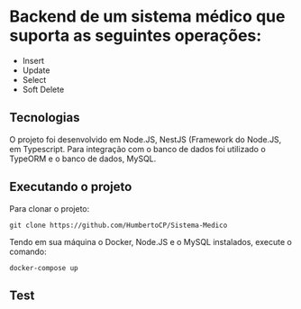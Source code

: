 

# Backend de um sistema médico que suporta as seguintes operações:
 - Insert
 - Update
 - Select
 - Soft Delete

## Tecnologias

O projeto foi desenvolvido em Node.JS, NestJS (Framework do Node.JS, em Typescript. Para integração com o banco de dados foi utilizado o TypeORM e o banco de dados, MySQL.

## Executando o projeto

Para clonar o projeto:

``git clone https://github.com/HumbertoCP/Sistema-Medico``

Tendo em sua máquina o Docker, Node.JS e o MySQL instalados, execute o comando:

``docker-compose up``

## Test
